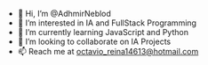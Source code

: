 - 👋 Hi, I’m @AdhmirNeblod
- 👀 I’m interested in IA and FullStack Programming
- 🌱 I’m currently learning JavaScript and Python
- 💞️ I’m looking to collaborate on IA Projects
- 📫 Reach me at octavio_reina14613@hotmail.com

<!---
AdhmirNeblod/AdhmirNeblod is a ✨ special ✨ repository because its `README.md` (this file) appears on your GitHub profile.
You can click the Preview link to take a look at your changes.
--->
